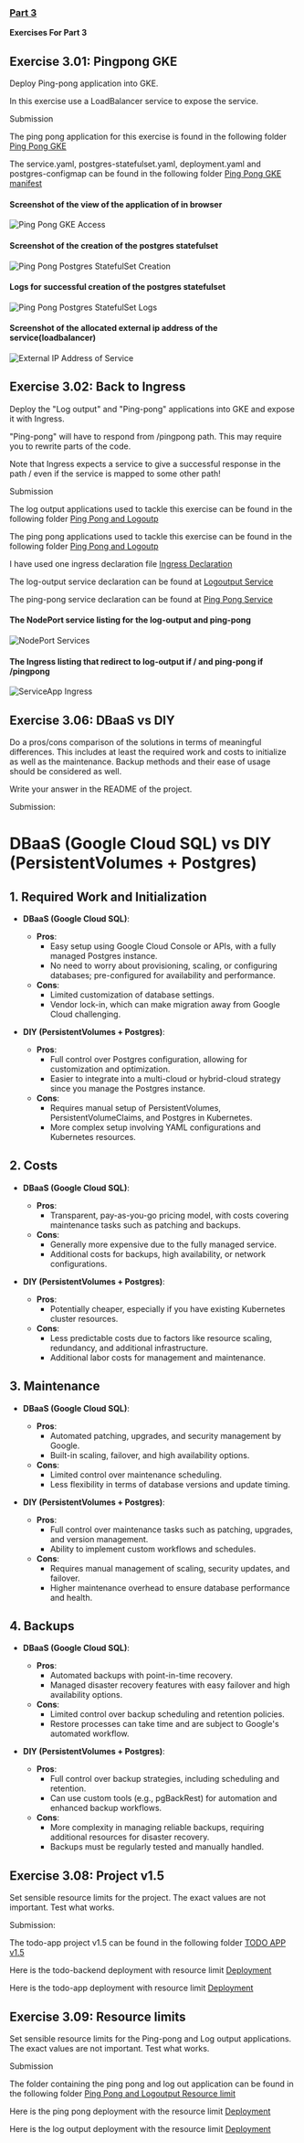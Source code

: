 ### [Part 3](https://devopswithkubernetes.com/part-3)

**Exercises For Part 3**

## Exercise 3.01: Pingpong GKE

Deploy Ping-pong application into GKE.

In this exercise use a LoadBalancer service to expose the service.

Submission

The ping pong application for this exercise is found in the following folder [Ping Pong GKE](../apps/ping-pong-exercise-3.01-gke/)

The service.yaml, postgres-statefulset.yaml, deployment.yaml and postgres-configmap can be found in the following folder
[Ping Pong GKE manifest](../apps/ping-pong-exercise-3.01-gke//manifests/)

#### Screenshot of the view of the application of in browser

![Ping Pong GKE Access](3.01/img/3.01_viewing_ping_pong_gke.png)

#### Screenshot of the creation of the postgres statefulset

![Ping Pong Postgres StatefulSet Creation](3.01/img/3.01_postgres_statefulset_creation.png)

#### Logs for successful creation of the postgres statefulset

![Ping Pong Postgres StatefulSet Logs](3.01/img/3.01_postgres_statefulset_creation_logs.png)

#### Screenshot of the allocated external ip address of the service(loadbalancer)

![External IP Address of Service](3.01/img/3.01_loadbalancer_service_creation.png)

## Exercise 3.02: Back to Ingress

Deploy the "Log output" and "Ping-pong" applications into GKE and expose it with Ingress.

"Ping-pong" will have to respond from /pingpong path. This may require you to rewrite parts of the code.

Note that Ingress expects a service to give a successful response in the path / even if the service is mapped to some other path!

Submission

The log output applications used to tackle this exercise can be found in the following folder [Ping Pong and Logoutp](../apps/ping-pong-log-output-data-sharing-Exercise-3.02/log-output/)

The ping pong applications used to tackle this exercise can be found in the following folder [Ping Pong and Logoutp](../apps/ping-pong-log-output-data-sharing-Exercise-3.02/ping-pong/)

I have used one ingress declaration file [Ingress Declaration](../apps/ping-pong-log-output-data-sharing-Exercise-3.02/manifest/ingress.yaml)

The log-output service declaration can be found at [Logoutput Service](../apps/ping-pong-log-output-data-sharing-Exercise-3.02/log-output/manifests/service.yaml)

The ping-pong service declaration can be found at [Ping Pong Service](../apps/ping-pong-log-output-data-sharing-Exercise-3.02/ping-pong/manifests/service.yaml)

#### The NodePort service listing for the log-output and ping-pong

![NodePort Services](3.02/img/3.02_nodeport_service.png)

#### The Ingress listing that redirect to log-output if / and ping-pong if /pingpong

![ServiceApp Ingress](3.02/img/3.02_service_ingress.png)

## Exercise 3.06: DBaaS vs DIY

Do a pros/cons comparison of the solutions in terms of meaningful differences. This includes at least the required work and costs to initialize as well as the maintenance. Backup methods and their ease of usage should be considered as well.

Write your answer in the README of the project.

Submission:

# DBaaS (Google Cloud SQL) vs DIY (PersistentVolumes + Postgres)

## 1. Required Work and Initialization

- **DBaaS (Google Cloud SQL)**:

  - **Pros**:
    - Easy setup using Google Cloud Console or APIs, with a fully managed Postgres instance.
    - No need to worry about provisioning, scaling, or configuring databases; pre-configured for availability and performance.
  - **Cons**:
    - Limited customization of database settings.
    - Vendor lock-in, which can make migration away from Google Cloud challenging.

- **DIY (PersistentVolumes + Postgres)**:
  - **Pros**:
    - Full control over Postgres configuration, allowing for customization and optimization.
    - Easier to integrate into a multi-cloud or hybrid-cloud strategy since you manage the Postgres instance.
  - **Cons**:
    - Requires manual setup of PersistentVolumes, PersistentVolumeClaims, and Postgres in Kubernetes.
    - More complex setup involving YAML configurations and Kubernetes resources.

## 2. Costs

- **DBaaS (Google Cloud SQL)**:

  - **Pros**:
    - Transparent, pay-as-you-go pricing model, with costs covering maintenance tasks such as patching and backups.
  - **Cons**:
    - Generally more expensive due to the fully managed service.
    - Additional costs for backups, high availability, or network configurations.

- **DIY (PersistentVolumes + Postgres)**:
  - **Pros**:
    - Potentially cheaper, especially if you have existing Kubernetes cluster resources.
  - **Cons**:
    - Less predictable costs due to factors like resource scaling, redundancy, and additional infrastructure.
    - Additional labor costs for management and maintenance.

## 3. Maintenance

- **DBaaS (Google Cloud SQL)**:

  - **Pros**:
    - Automated patching, upgrades, and security management by Google.
    - Built-in scaling, failover, and high availability options.
  - **Cons**:
    - Limited control over maintenance scheduling.
    - Less flexibility in terms of database versions and update timing.

- **DIY (PersistentVolumes + Postgres)**:
  - **Pros**:
    - Full control over maintenance tasks such as patching, upgrades, and version management.
    - Ability to implement custom workflows and schedules.
  - **Cons**:
    - Requires manual management of scaling, security updates, and failover.
    - Higher maintenance overhead to ensure database performance and health.

## 4. Backups

- **DBaaS (Google Cloud SQL)**:

  - **Pros**:
    - Automated backups with point-in-time recovery.
    - Managed disaster recovery features with easy failover and high availability options.
  - **Cons**:
    - Limited control over backup scheduling and retention policies.
    - Restore processes can take time and are subject to Google's automated workflow.

- **DIY (PersistentVolumes + Postgres)**:
  - **Pros**:
    - Full control over backup strategies, including scheduling and retention.
    - Can use custom tools (e.g., pgBackRest) for automation and enhanced backup workflows.
  - **Cons**:
    - More complexity in managing reliable backups, requiring additional resources for disaster recovery.
    - Backups must be regularly tested and manually handled.

## Exercise 3.08: Project v1.5

Set sensible resource limits for the project. The exact values are not important. Test what works.

Submission:

The todo-app project v1.5 can be found in the following folder [TODO APP v1.5](../apps/todo-app-v1.5/)

Here is the todo-backend deployment with resource limit [Deployment](../apps/todo-app-v1.5/todo-backend/manifests/deployment.yaml)

Here is the todo-app deployment with resource limit [Deployment](../apps/todo-app-v1.5/todo-app//manifests/deployment.yaml)

## Exercise 3.09: Resource limits

Set sensible resource limits for the Ping-pong and Log output applications. The exact values are not important. Test what works.

Submission

The folder containing the ping pong and log out application can be found in the following folder [Ping Pong and Logoutput Resource limit](../apps/ping-pong-log-output-data-sharing-Exercise-3.09/)

Here is the ping pong deployment with the resource limit [Deployment](../apps/ping-pong-log-output-data-sharing-Exercise-3.09/ping-pong/manifests/deployment.yaml)

Here is the log output deployment with the resource limit [Deployment](../apps/ping-pong-log-output-data-sharing-Exercise-3.09/log-output/manifests/deployment.yaml)
